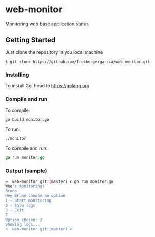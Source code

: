 # web-monitor
Monitoring web base application status

## Getting Started

Just clone the repository in you local machine
```
$ git clone https://github.com/freibergergarcia/web-monitor.git
```

### Installing

To install Go, head to https://golang.org

### Compile and run

To compile:
```golang
go build monitor.go
```

To run:
```
./monitor
```

To compile and run:
```go
go run monitor.go
```

### Output (sample)

```bash
➜  web-monitor git:(master) ✗ go run monitor.go
Who's monitoring?
Bruno
Hey Bruno choose an option
1 - Start monitoring
2 - Show logs
0 - Exit
2
Option chosen: 2
Showing logs...
➜  web-monitor git:(master) ✗
```